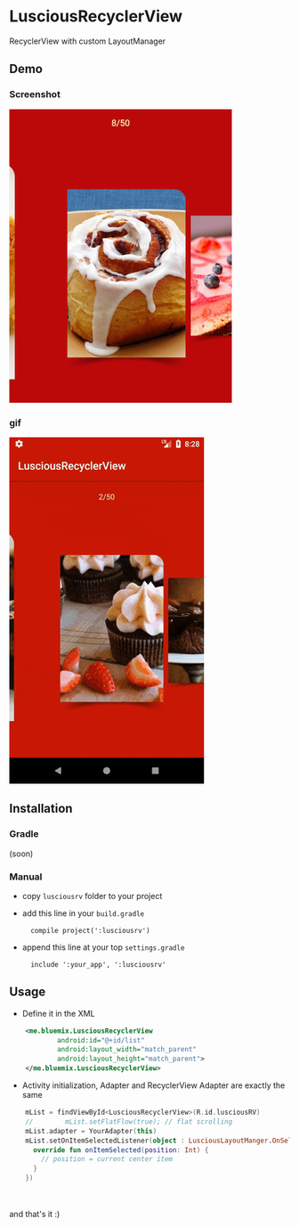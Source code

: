 # LusciousRecyclerView
RecyclerView with custom LayoutManager 
 
## Demo
### Screenshot
![LusciousRecyclerView Demo](art/Screenshot_1517257932_resized.png)

### gif
![LusciousRecyclerView Demo](art/luscious_rv_demo.gif)

## Installation
### Gradle
 (soon)

### Manual
- copy `lusciousrv` folder to your project
- add this line in your `build.gradle`

        compile project(':lusciousrv')
- append this line at your top `settings.gradle`

        include ':your_app', ':lusciousrv'
        
 
## Usage
-  Define it in the XML
```xml
    <me.bluemix.LusciousRecyclerView
            android:id="@+id/list"
            android:layout_width="match_parent"
            android:layout_height="match_parent">
    </me.bluemix.LusciousRecyclerView>
```
- Activity initialization, Adapter and RecyclerView Adapter are exactly the same
```kotlin
    mList = findViewById<LusciousRecyclerView>(R.id.lusciousRV)
    //        mList.setFlatFlow(true); // flat scrolling
    mList.adapter = YourAdapter(this)
    mList.setOnItemSelectedListener(object : LusciousLayoutManger.OnSelected {
      override fun onItemSelected(position: Int) {
        // position = current center item
      }
    })
```

<br><br>
and that's it :)
